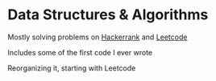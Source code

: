 # Data Structures & Algorithms

Mostly solving problems on [Hackerrank](https://github.com/MacNaughty/Puzzles/tree/master/Hackerrank) and [Leetcode](https://github.com/MacNaughty/Puzzles/tree/master/LeetCode) 

Includes some of the first code I ever wrote

Reorganizing it, starting with Leetcode
